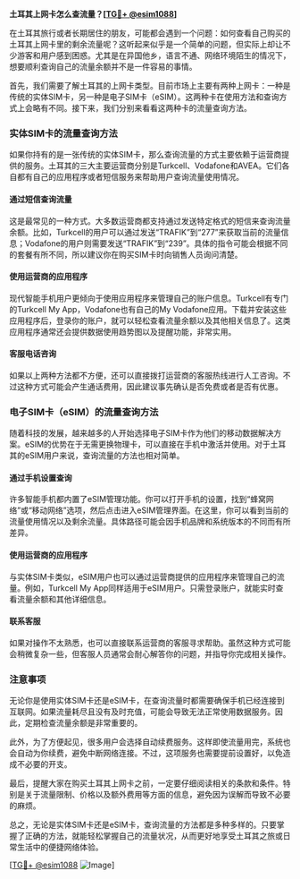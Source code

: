 **土耳其上网卡怎么查流量？[[TG💪+ @esim1088](https://t.me/s/esim1088)]**

在土耳其旅行或者长期居住的朋友，可能都会遇到一个问题：如何查看自己购买的土耳其上网卡里的剩余流量呢？这听起来似乎是一个简单的问题，但实际上却让不少游客和用户感到困惑。尤其是在异国他乡，语言不通、网络环境陌生的情况下，想要顺利查询自己的流量余额并不是一件容易的事情。

首先，我们需要了解土耳其的上网卡类型。目前市场上主要有两种上网卡：一种是传统的实体SIM卡，另一种是电子SIM卡（eSIM）。这两种卡在使用方法和查询方式上会略有不同。接下来，我们分别来看看这两种卡的流量查询方法。

### 实体SIM卡的流量查询方法

如果你持有的是一张传统的实体SIM卡，那么查询流量的方式主要依赖于运营商提供的服务。土耳其的三大主要运营商分别是Turkcell、Vodafone和AVEA。它们各自都有自己的应用程序或者短信服务来帮助用户查询流量使用情况。

#### 通过短信查询流量

这是最常见的一种方式。大多数运营商都支持通过发送特定格式的短信来查询流量余额。比如，Turkcell的用户可以通过发送“TRAFIK”到“277”来获取当前的流量信息；Vodafone的用户则需要发送“TRAFIK”到“239”。具体的指令可能会根据不同的套餐有所不同，所以建议你在购买SIM卡时向销售人员询问清楚。

#### 使用运营商的应用程序

现代智能手机用户更倾向于使用应用程序来管理自己的账户信息。Turkcell有专门的Turkcell My App，Vodafone也有自己的My Vodafone应用。下载并安装这些应用程序后，登录你的账户，就可以轻松查看流量余额以及其他相关信息了。这类应用程序通常还会提供数据使用趋势图以及提醒功能，非常实用。

#### 客服电话咨询

如果以上两种方法都不方便，还可以直接拨打运营商的客服热线进行人工咨询。不过这种方式可能会产生通话费用，因此建议事先确认是否免费或者是否有优惠。

### 电子SIM卡（eSIM）的流量查询方法

随着科技的发展，越来越多的人开始选择电子SIM卡作为他们的移动数据解决方案。eSIM的优势在于无需更换物理卡，可以直接在手机中激活并使用。对于土耳其的eSIM用户来说，查询流量的方法也相对简单。

#### 通过手机设置查询

许多智能手机都内置了eSIM管理功能。你可以打开手机的设置，找到“蜂窝网络”或“移动网络”选项，然后点击进入eSIM管理界面。在这里，你可以看到当前的流量使用情况以及剩余流量。具体路径可能会因手机品牌和系统版本的不同而有所差异。

#### 使用运营商的应用程序

与实体SIM卡类似，eSIM用户也可以通过运营商提供的应用程序来管理自己的流量。例如，Turkcell My App同样适用于eSIM用户。只需登录账户，就能实时查看流量余额和其他详细信息。

#### 联系客服

如果对操作不太熟悉，也可以直接联系运营商的客服寻求帮助。虽然这种方式可能会稍微复杂一些，但客服人员通常会耐心解答你的问题，并指导你完成相关操作。

### 注意事项

无论你是使用实体SIM卡还是eSIM卡，在查询流量时都需要确保手机已经连接到互联网。如果流量耗尽且没有及时充值，可能会导致无法正常使用数据服务。因此，定期检查流量余额是非常重要的。

此外，为了方便起见，很多用户会选择自动续费服务。这样即使流量用完，系统也会自动为你续费，避免中断网络连接。不过，这项服务也需要提前设置好，以免造成不必要的开支。

最后，提醒大家在购买土耳其上网卡之前，一定要仔细阅读相关的条款和条件。特别是关于流量限制、价格以及额外费用等方面的信息，避免因为误解而导致不必要的麻烦。

总之，无论是实体SIM卡还是eSIM卡，查询流量的方法都是多种多样的。只要掌握了正确的方法，就能轻松掌握自己的流量状况，从而更好地享受土耳其之旅或日常生活中的便捷网络体验。

[[TG💪+ @esim1088](https://t.me/s/esim1088) ![Image](https://i.postimg.cc/4NQfJmqS/Snipaste-2025-05-13-00-14-12.png)]